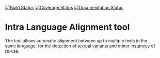 [![Build Status](https://travis-ci.org/OpenGreekAndLatin/ILA_python.svg?branch=master)](https://travis-ci.org/OpenGreekAndLatin/ILA_python)
[![Coverage Status](https://coveralls.io/repos/github/OpenGreekAndLatin/ILA_python/badge.svg?branch=master)](https://coveralls.io/github/OpenGreekAndLatin/ILA_python?branch=master)
[![Documentation Status](https://readthedocs.org/projects/ila-python/badge/?version=latest)](http://ila-python.readthedocs.io/en/latest/?badge=latest)

# Intra Language Alignment tool

The tool allows automatic alignment between up to multiple texts in the same language, for the detection of textual variants and minor instances of re-use.
